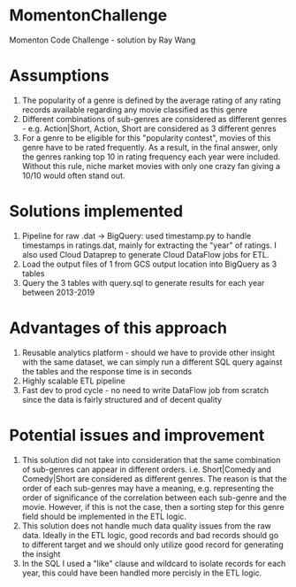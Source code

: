 # MomentonChallenge
Momenton Code Challenge - solution by Ray Wang

# Assumptions
1. The popularity of a genre is defined by the average rating of any rating records available regarding any movie classified as this genre
2. Different combinations of sub-genres are considered as different genres - e.g. Action|Short, Action, Short are considered as 3 different genres
3. For a genre to be eligible for this "popularity contest", movies of this genre have to be rated frequently. As a result, in the final answer, only the genres ranking top 10 in rating frequency each year were included. Without this rule, niche market movies with only one crazy fan giving a 10/10 would often stand out. 

# Solutions implemented
1. Pipeline for raw .dat -> BigQuery: used timestamp.py to handle timestamps in ratings.dat, mainly for extracting the "year" of ratings. I also used Cloud Dataprep to generate Cloud DataFlow jobs for ETL.
2. Load the output files of 1 from GCS output location into BigQuery as 3 tables
3. Query the 3 tables with query.sql to generate results for each year between 2013-2019

# Advantages of this approach
1. Reusable analytics platform - should we have to provide other insight with the same dataset, we can simply run a different SQL query against the tables and the response time is in seconds
2. Highly scalable ETL pipeline 
3. Fast dev to prod cycle - no need to write DataFlow job from scratch since the data is fairly structured and of decent quality

# Potential issues and improvement
1. This solution did not take into consideration that the same combination of sub-genres can appear in different orders. i.e. Short|Comedy and Comedy|Short are considered as different genres. The reason is that the order of each sub-genres may have a meaning, e.g. representing the order of significance of the correlation between each sub-genre and the movie. However, if this is not the case, then a sorting step for this genre field should be implemented in the ETL logic. 
2. This solution does not handle much data quality issues from the raw data. Ideally in the ETL logic, good records and bad records should go to different target and we should only utilize good record for generating the insight
3. In the SQL I used a "like" clause and wildcard to isolate records for each year, this could have been handled more percisly in the ETL logic. 
